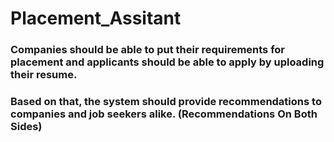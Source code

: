 # Placement_Assitant

### Companies should be able to put their requirements for  placement and applicants should be able to apply by uploading  their resume. 

### Based on that, the system should provide  recommendations to companies and job seekers alike.  (Recommendations On Both Sides)
